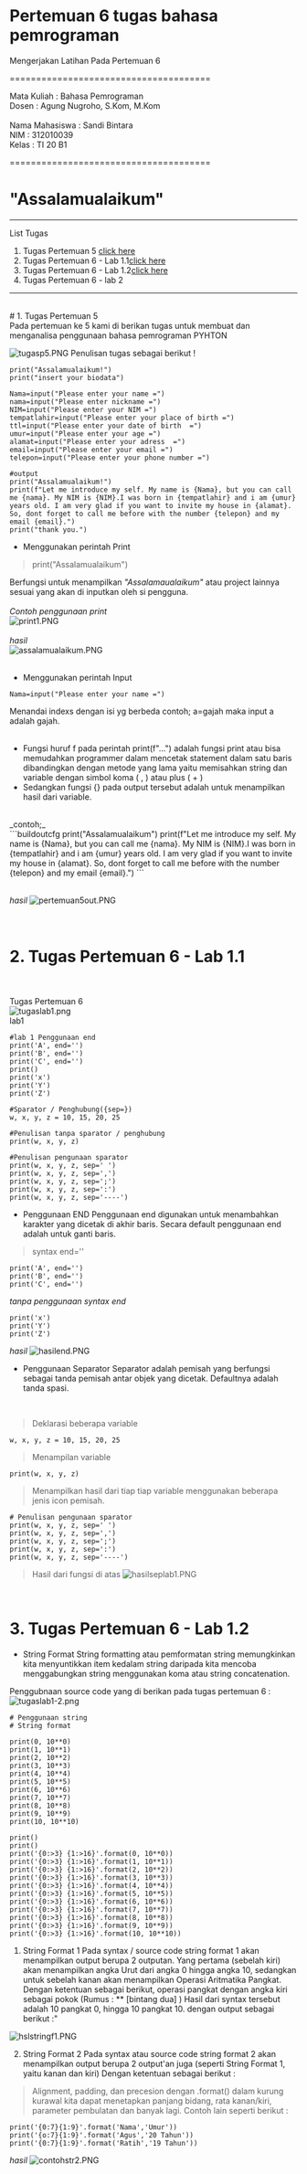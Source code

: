 # Pertemuan 6 tugas bahasa pemrograman
Mengerjakan  Latihan  Pada Pertemuan 6

======================================

Mata Kuliah	: Bahasa Pemrograman<br>
Dosen		: Agung Nugroho, S.Kom, M.Kom<br><br>
Nama Mahasiswa	: Sandi Bintara<br>
NIM		: 312010039<br>
Kelas		: TI 20 B1<br>

======================================

# "Assalamualaikum"
---
List Tugas
1. Tugas Pertemuan 5 [click here](#1-tugas-pertemuan-5)
2. Tugas Pertemuan 6 - Lab 1.1[click here](#2-tugas-pertemuan-6---lab-11)
3. Tugas Pertemuan 6 - Lab 1.2[click here](#3-tugas-pertemuan-6---lab-12)
4. Tugas Pertemuan 6 - lab 2[]()
 ---
<br>
# 1. Tugas Pertemuan 5
<br>
Pada pertemuan ke 5 kami di berikan tugas untuk membuat dan menganalisa penggunaan bahasa pemrograman PYHTON
<br>

![tugasp5.PNG](foto/tugasp5.png)
Penulisan tugas sebagai berikut !
<br>
```buildoutcfg
print("Assalamualaikum!")
print("insert your biodata")

Nama=input("Please enter your name =")
nama=input("Please enter nickname =")
NIM=input("Please enter your NIM =")
tempatlahir=input("Please enter your place of birth =")
ttl=input("Please enter your date of birth  =")
umur=input("Please enter your age =")
alamat=input("Please enter your adress  =")
email=input("Please enter your email =")
telepon=input("Please enter your phone number =")

#output
print("Assalamualaikum!")
print(f"Let me introduce my self. My name is {Nama}, but you can call me {nama}. My NIM is {NIM}.I was born in {tempatlahir} and i am {umur} years old. I am very glad if you want to invite my house in {alamat}. So, dont forget to call me before with the number {telepon} and my email {email}.")
print("thank you.")
```

* Menggunakan perintah Print

>print("Assalamualaikum")

 Berfungsi untuk menampilkan _"Assalamaualaikum"_ atau project lainnya sesuai yang akan di inputkan oleh si pengguna.
<br><br>
_Contoh penggunaan print_
<br>
![print1.PNG](foto/print1.PNG)
<br><br>
_hasil_
<br>
![assalamualaikum.PNG](foto/assalamualaikum.PNG)
<br><br>
* Menggunakan perintah Input
```buildoutcfg
Nama=input("Please enter your name =")
```
Menandai indexs dengan isi yg berbeda contoh; a=gajah maka input a adalah gajah.
 <br>
 <br>
* Fungsi huruf f pada perintah print(f"...") adalah fungsi print atau bisa memudahkan programmer dalam mencetak statement dalam satu baris dibandingkan dengan metode yang lama yaitu memisahkan string dan variable dengan simbol koma ( , ) atau plus ( + )<br>
* Sedangkan fungsi {} pada output tersebut adalah untuk menampilkan hasil dari variable.
<br>
_contoh;_
<br>
```buildoutcfg
print("Assalamualaikum")
print(f"Let me introduce my self. My name is {Nama}, but you can call me {nama}. My NIM is {NIM}.I was born in {tempatlahir} and i am {umur} years old. I am very glad if you want to invite my house in {alamat}. So, dont forget to call me before with the number {telepon} and my email {email}.")
```
<br>
<br>

_hasil_
![pertemuan5out.PNG](foto/pertemuan5out.PNG)<br>
<br>
<br>

# 2. Tugas Pertemuan 6 - Lab 1.1
<br><br>
Tugas Pertemuan 6
<br>
![tugaslab1.png](foto/tugaslab1.png)
<br>
lab1
```buildoutcfg
#lab 1 Penggunaan end
print('A', end='')
print('B', end='')
print('C', end='')
print()
print('x')
print('Y')
print('Z')

#Sparator / Penghubung({sep=})
w, x, y, z = 10, 15, 20, 25

#Penulisan tanpa sparator / penghubung
print(w, x, y, z)

#Penulisan pengunaan sparator
print(w, x, y, z, sep=' ')
print(w, x, y, z, sep=',')
print(w, x, y, z, sep=';')
print(w, x, y, z, sep=':')
print(w, x, y, z, sep='----')
```

* Penggunaan END Penggunaan end digunakan untuk menambahkan karakter yang dicetak di akhir baris. Secara default penggunaan end adalah untuk ganti baris.
>syntax end=''
```buildoutcfg
print('A', end='')
print('B', end='')
print('C', end='')
```

_tanpa penggunaan syntax end_
```buildoutcfg
print('x')
print('Y')
print('Z')
```

_hasil_
![hasilend.PNG](foto/hasilend.PNG)

* Penggunaan Separator Separator adalah pemisah yang berfungsi sebagai tanda pemisah antar objek yang dicetak. Defaultnya adalah tanda spasi.
<br>

>Deklarasi beberapa variable

```buildoutcfg # Sparator / Penghubung sep=
w, x, y, z = 10, 15, 20, 25
```

> Menampilan variable
```buildoutcfg # Menampilkan tiap hasil variable
print(w, x, y, z)
```

> Menampilkan hasil dari tiap tiap variable menggunakan beberapa jenis icon pemisah.
```buildoutcfg
# Penulisan pengunaan sparator
print(w, x, y, z, sep=' ')
print(w, x, y, z, sep=',')
print(w, x, y, z, sep=';')
print(w, x, y, z, sep=':')
print(w, x, y, z, sep='----')
```

> Hasil dari fungsi di atas
![hasilseplab1.PNG](foto/hasilseplab1.PNG)

<br>

# 3. Tugas Pertemuan 6 - Lab 1.2

* String Format
  String formatting atau pemformatan string memungkinkan kita menyuntikkan item kedalam string daripada kita mencoba menggabungkan string menggunakan koma atau string concatenation.

Penggubnaan source code yang di berikan pada tugas pertemuan 6 :
![tugaslab1-2.png](foto/tugaslab1-2.png)
```buildoutcfg
# Penggunaan string
# String format

print(0, 10**0)
print(1, 10**1)
print(2, 10**2)
print(3, 10**3)
print(4, 10**4)
print(5, 10**5)
print(6, 10**6)
print(7, 10**7)
print(8, 10**8)
print(9, 10**9)
print(10, 10**10)

print()
print()
print('{0:>3} {1:>16}'.format(0, 10**0))
print('{0:>3} {1:>16}'.format(1, 10**1))
print('{0:>3} {1:>16}'.format(2, 10**2))
print('{0:>3} {1:>16}'.format(3, 10**3))
print('{0:>3} {1:>16}'.format(4, 10**4))
print('{0:>3} {1:>16}'.format(5, 10**5))
print('{0:>3} {1:>16}'.format(6, 10**6))
print('{0:>3} {1:>16}'.format(7, 10**7))
print('{0:>3} {1:>16}'.format(8, 10**8))
print('{0:>3} {1:>16}'.format(9, 10**9))
print('{0:>3} {1:>16}'.format(10, 10**10))
```

  1. String Format 1
  Pada syntax / source code string format 1 akan menampilkan output berupa 2 outputan.
  Yang pertama (sebelah kiri) akan menampilkan angka Urut dari angka 0 hingga angka 10, sedangkan untuk sebelah kanan akan menampilkan Operasi Aritmatika Pangkat.
  Dengan ketentuan sebagai berikut, operasi pangkat dengan angka kiri sebagai pokok (Rumus : ** [bintang dua] )
  Hasil dari syntax tersebut adalah 10 pangkat 0, hingga 10 pangkat 10. dengan output sebagai berikut :"

![hslstringf1.PNG](foto/hslstringf1.PNG)

  2. String Format 2
  Pada syntax atau source code string format 2 akan menampilkan output berupa 2 output'an juga (seperti String Format 1, yaitu kanan dan kiri)
  Dengan ketentuan sebagai berikut :

>Alignment, padding, dan precesion dengan .format() dalam kurung kurawal kita dapat menetapkan panjang bidang, rata kanan/kiri, parameter pembulatan dan banyak lagi. Contoh lain seperti berikut :

```buildoutcfg
print('{0:7}{1:9}'.format('Nama','Umur'))
print('{o:7}{1:9}'.format('Agus','20 Tahun'))
print('{0:7}{1:9}'.format('Ratih','19 Tahun'))
```
_hasil_
![contohstr2.PNG](foto/contohstr2.PNG)
